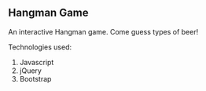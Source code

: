 Hangman Game
-------

An interactive Hangman game. Come guess types of beer! 

Technologies used: 
1. Javascript
2. jQuery
3. Bootstrap
